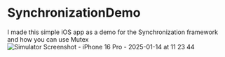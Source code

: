 # SynchronizationDemo
I made this simple iOS app as a demo for the Synchronization framework and how you can use Mutex
![Simulator Screenshot - iPhone 16 Pro - 2025-01-14 at 11 23 44](https://github.com/user-attachments/assets/7cef2f90-683a-4578-8f2c-ce4d9e6198aa)
